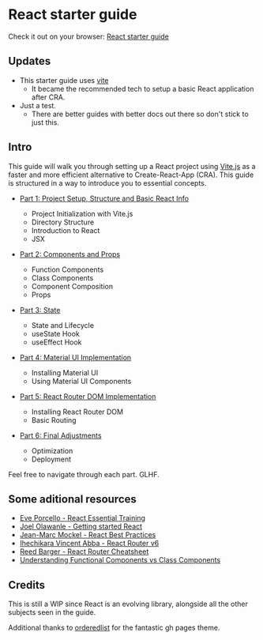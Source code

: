 # React starter guide

Check it out on your browser: [React starter guide](https://keacluster.github.io/react-starter-guide/)

## Updates

- This starter guide uses [vite](https://vitejs.dev/)
  - It became the recommended tech to setup a basic React application after CRA.
- Just a test.
  - There are better guides with better docs out there so don't stick to just this.

## Intro

This guide will walk you through setting up a React project using [Vite.js](https://vitejs.dev/)
as a faster and more efficient alternative to Create-React-App (CRA).
This guide is structured in a way to introduce you to essential concepts.

- [Part 1: Project Setup, Structure and Basic React Info](./Part1.md)
  - Project Initialization with Vite.js
  - Directory Structure
  - Introduction to React
  - JSX

- [Part 2: Components and Props](./Part2.md)
  - Function Components
  - Class Components
  - Component Composition
  - Props

- [Part 3: State](./Part3.md)
  - State and Lifecycle
  - useState Hook
  - useEffect Hook

- [Part 4: Material UI Implementation](./Part4.md)
  - Installing Material UI
  - Using Material UI Components

- [Part 5: React Router DOM Implementation](./Part5.md)
  - Installing React Router DOM
  - Basic Routing

- [Part 6: Final Adjustments](./Part6.md)
  - Optimization
  - Deployment

Feel free to navigate through each part. GLHF.

## Some aditional resources

- [Eve Porcello - React Essential Training](https://www.linkedin.com/learning/react-js-essential-training-14836121?u=100575394)
- [Joel Olawanle - Getting started React](https://www.freecodecamp.org/news/get-started-with-react-for-beginners/)
- [Jean-Marc Mockel - React Best Practices](https://www.freecodecamp.org/news/best-practices-for-react/)
- [Ihechikara Vincent Abba - React Router v6](https://www.freecodecamp.org/news/how-to-use-react-router-version-6/)
- [Reed Barger - React Router Cheatsheet](https://www.freecodecamp.org/news/react-router-cheatsheet/ )
- [Understanding Functional Components vs Class Components](https://www.twilio.com/blog/react-choose-functional-components)

## Credits

This is still a WIP since React is an evolving library,
alongside all the other subjects seen in the guide.

Additional thanks to [orderedlist](https://github.com/orderedlist)
for the fantastic gh pages theme.

